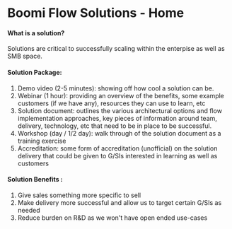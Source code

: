 # Boomi Flow Solutions - Home

#### What is a solution?

Solutions are critical to successfully scaling within the enterpise as well as SMB space.

#### Solution Package:

1. Demo video \(2-5 minutes\): showing off how cool a solution can be.
2. Webinar \(1 hour\): providing an overview of the benefits, some example customers \(if we have any\), resources they can use to learn, etc
3. Solution document: outlines the various architectural options and flow implementation approaches, key pieces of information around team, delivery, technology, etc that need to be in place to be successful.
4. Workshop \(day / 1/2 day\): walk through of the solution document as a training exercise
5. Accreditation: some form of accreditation \(unofficial\) on the solution delivery that could be given to G/SIs interested in learning as well as customers

#### Solution Benefits :

1. Give sales something more specific to sell
2. Make delivery more successful and allow us to target certain G/SIs as needed
3. Reduce burden on R&D as we won't have open ended use-cases



